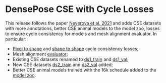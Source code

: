 # DensePose CSE with Cycle Losses

This release follows the paper [Neverova et al, 2021]() and
adds CSE datasets with more annotations, better CSE animal models
to the model zoo, losses to ensure cycle consistency for models and mesh
alignment evaluator. In particular:

* [Pixel to shape](../densepose/modeling/losses/cycle_pix2shape.py) and [shape to shape](../densepose/modeling/losses/cycle_shape2shape.py) cycle consistency losses;
* Mesh alignment [evaluator](../densepose/evaluation/mesh_alignment_evaluator.py);
* Existing CSE datasets renamed to [ds1_train](https://dl.fbaipublicfiles.com/densepose/annotations/lvis/densepose_lvis_v1_ds1_train_v1.json) and [ds1_val](https://dl.fbaipublicfiles.com/densepose/annotations/lvis/densepose_lvis_v1_ds1_val_v1.json);
* New CSE datasets [ds2_train](https://dl.fbaipublicfiles.com/densepose/annotations/lvis/densepose_lvis_v1_ds2_train_v1.json) and [ds2_val](https://dl.fbaipublicfiles.com/densepose/annotations/lvis/densepose_lvis_v1_ds2_val_v1.json) added;
* Better CSE animal models trained with the 16k schedule added to the [model zoo](DENSEPOSE_CSE.md#animal-cse-models).
